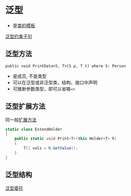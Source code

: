 # 泛型

- 是[类的模板](c++-template.md)

[泛型约束子句](csharp-generic-constraint.md)

## 泛型方法

`public void PrintData<S, T>(S p, T t) where S: Person`

- 是成员, 不是类型
- 可以在泛型或非泛型类，结构，接口中声明
- 可推断参数类型，即可以省略`<>`

## 泛型扩展方法

同一般[扩展方法](csharp-extend-method.md)

```c#
static class ExtendHolder
{
    public static void Print<T>(this Holder<T> h)
    {
        T[] vals = h.GetValue();
    }
}
```

## 泛型结构

[泛型委托](csharp-generic-delegate.md)